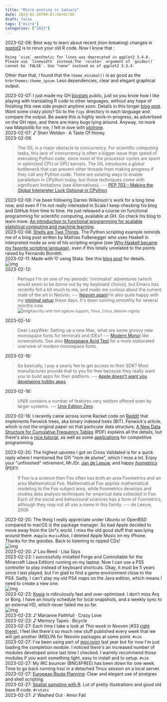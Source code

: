 ```yaml
---
title: "Micro posting in January"
date: 2023-02-28T09:07:58+01:00
draft: false
tags: ["micro"]
categories: ["2023"]
---
```


<a href="#" style="text-decoration: none;">2023-02-06</a>: Best way to learn about recent (non-breaking) changes in [ggplot2](https://ggplot2.tidyverse.org/) is to rerun your old R code. Now I know that :

```
Using `size` aesthetic for lines was deprecated in ggplot2 3.4.0. Please use `linewidth` instead.The `<scale>` argument of `guides()` cannot be `FALSE`. Use "none" instead as of ggplot2 3.3.4.
```

Other than that, I found that the `theme_minimal()` is as good as the `hrbrthemes:theme_ipsum`. Less dependencies, clear and elegant graphical output.<br>

<a href="#" style="text-decoration: none;">2023-02-07</a>: I just made my GH [biostats](https://github.com/even4void/biostats) public, just so you know how I like playing with translating R code to other languages, without any hope of finishing this new side project anytime soon. Details in this longer [blog post](/post/biostatistical-methods/). Want some crazy plots? Go to the `figs` directory in each language and compare the output. Be aware this is highly work-in-progress, as advertised on the GH repo, and there are many bugs lying around. Anyway, no more raw Matplotlib for me, I felt in love with [plotnine](/post/python-plotnine/).<br>
<a href="#" style="text-decoration: none;">2023-02-07</a>: ♪ Sheri Weldon · A Taste Of Honey<br>
<a href="#" style="text-decoration: none;">2023-02-08</a>:

> The GIL is a major obstacle to concurrency. For scientific computing tasks, this lack of concurrency is often a bigger issue than speed of executing Python code, since most of the processor cycles are spent in optimized CPU or GPU kernels. The GIL introduces a global bottleneck that can prevent other threads from making progress if they call any Python code. There are existing ways to enable parallelism in CPython today, but those techniques come with significant limitations (see Alternatives). --- [PEP 703 – Making the Global Interpreter Lock Optional in CPython](https://peps.python.org/pep-0703/)<br>

<a href="#" style="text-decoration: none;">2023-02-08</a>: I've been following Darren Wilkinson's work for a long time now, and even if I'm not really interested in Scala I keep checking his blog and GitHub from time to time. He just released a course on functional programming for scientific computing, available at GH. Go check his blog to learn more: [An introduction to functional programming for scalable statistical computing and machine learning](https://darrenjw.wordpress.com/2023/02/04/an-introduction-to-functional-programming-for-scalable-statistical-computing-and-machine-learning/).<br>
<a href="#" style="text-decoration: none;">2023-02-08</a>: [Shells are Two Things](https://borretti.me/article/shells-are-two-things). The Python scripting example reminds me of a blog post written by Mathias Fußenegger who uses Haskell in interpreted mode as one of his scripting engine (see [Why Haskell became my favorite scripting language](https://zignar.net/2021/07/09/why-haskell-became-my-favorite-scripting-language/)), even if this totally unrelated to the points raised by Fernando Borretti.<br>
<a href="#" style="text-decoration: none;">2023-02-11</a>: Made with ♡ using Stata. See this [blog post](/post/stata-plot-04/) for details.<br>![img](/img/fig-01-06-v2.png)<br>
<a href="#" style="text-decoration: none;">2023-02-13</a>:

> Perhaps I’m on one of my periodic ‘minimalist’ adventures (which would seem to be borne out by my keyboard choice), but Emacs has recently felt a bit much to me, and made me curious about the current state of the art in Neovim. --- [Neovim again](https://www.rousette.org.uk/archives/neovim-again/)I'm also quite happy with my [minimal setup](/post/riced-desktop/) these days. It's been running smoothly for several months now.<br>![img](/img/2023-02-13-10-57-55.png)<small>Alacritty with font ligature support, Tmux, Cmus, Neovim nightly.</small><br>

<a href="#" style="text-decoration: none;">2023-02-14</a>:

> Dear LazyWeb: Setting up a new Mac, what are some groovy new monospace fonts for terminals and IDEs? --- [Modern Mono](https://www.tbray.org/ongoing/When/202x/2023/02/09/Monospace)I like screenshots. See also [Monospace Acid Test](https://justine.lol/dox/unicode.html) for a more elaborated overview of modern monospace fonts.<br>

<a href="#" style="text-decoration: none;">2023-02-16</a>:

> So basically, I pay a yearly fee to get access to their SDK? Most manufactures provide that to you for free because they really want you to build apps for their platform. --- [Apple doesn’t want you developing hobby apps](https://www.bennettnotes.com/notes/why-does-apple-restrict-hobby-development/)<br>

<a href="#" style="text-decoration: none;">2023-02-16</a>:

> UNIX contains a number of features very seldom offered even by larger systems. --- [Unix Edition Zero](https://doc.cat-v.org/unix/v0/).<br>

<a href="#" style="text-decoration: none;">2023-02-18</a>: I recently came across some Racket code on [Reddit][] that implements Fenwick trees, aka binary indexed trees (BIT). Fenwick's article, which is not the original paper on that particular data structure, [A New Data Structure for Cumulative Frequency Tables][] (PDF) explains all the details, but there's also a [nice tutorial][], as well as some [applications][] for competitive programming.

[Reddit]: https://www.reddit.com/r/RacketHomeworks/comments/10e5wih/how_to_implement_a_fenwick_tree/
[A New Data Structure for Cumulative Frequency Tables]: https://static.aminer.org/pdf/PDF/001/073/976/a_new_data_structure_for_cumulative_frequency_tables.pdf
[applications]: https://cp-algorithms.com/data_structures/fenwick.html#one-based-indexing-approach
[nice tutorial]: https://robert1003.github.io/2020/01/27/fenwick-tree.html

<a href="#" style="text-decoration: none;">2023-02-20</a>: The highest upvotes I got on Cross Validated is for a quick reply where I mentioned the Gifi "nom de plume", which I miss a lot. Enjoy your "unfinished" retirement, Mr./Dr. [Jan de Leeuw](https://en.wikipedia.org/wiki/Jan_de_Leeuw), and happy [*foo*metrics](https://aliquote.org/cours/2011_health_measures/03-psychometrics_screen.pdf) (PDF)!

> If Foo is a science then Foo often has both an area Foometrics and an area Mathematical Foo. Mathematical Foo applies mathematical modeling to the Foo subject area, while Foometrics develops and studies data analysis techniques for empirical data collected in Foo. Each of the social and behavioural sciences has a form of Foometrics, although they may not all use a name in this family. --- de Leeuw, 2006<br>

<a href="#" style="text-decoration: none;">2023-02-20</a>: The thing I really appreciate under Ubuntu or OpenBSD compared to macOS is the package manager. So bad Apple decided to move away from the Un\*x world. I miss the old good stuff that was lying around there. `#apple` `#unix`Also, I deleted Apple Music on my iPhone. Thanks for the goodies. Back to listening to ripped CDs!<br>![img](/img/2020-12-27-21-23-26.png)<br>
<a href="#" style="text-decoration: none;">2023-02-20</a>: ♪ Lou Reed · Lisa Says<br>
<a href="#" style="text-decoration: none;">2023-02-23</a>: I successfully installed Forge and Controllable for the Minecraft (Java Edition) running on my laptop. Now I can use a PS5 controller to play instead of keyboard shortcuts. Okay, it must be 5 years since I last played, but I'm glad to find a game environment close to the PS4. Sadly, I can't play my old PS4 maps on the Java edition, which means I need to create a new one.<br>![img](/img/2023-02-23-12-27-06.png)<br>
<a href="#" style="text-decoration: none;">2023-02-23</a>: [Kopia](https://kopia.io/) is ridiculously fast and over-optimized. I don't miss Arq or Borg. I have an hourly schedule for local snapshots, and a weekly sync to an external HD, which never failed me so far.<br>![img](/img/2023-01-31-21-02-18.png)<br>
<a href="#" style="text-decoration: none;">2023-02-23</a>: ♪ Marianne Faithfull · Crazy Love<br>
<a href="#" style="text-decoration: none;">2023-02-23</a>: ♪ Memory Tapes · Bicycle<br>
<a href="#" style="text-decoration: none;">2023-02-27</a>: Each time I take a look at _This week in Neovim_ (#33 [right there](https://this-week-in-neovim.org/2023/Feb/27)), I feel like there's so much new stuff published every week that we will get another (M)ELPA for Neovim packages at some point. `#vim`<br>
<a href="#" style="text-decoration: none;">2023-02-27</a>: I've been using part of [mini.nvim](https://github.com/echasnovski/mini.nvim) last year but for now I'm just loading the completion module. I noticed there's an increased number of modules developed since last time I checked. I warmly recommend those modules if you want something light, easy to install and to setup. `#vim`<br>
<a href="#" style="text-decoration: none;">2023-02-27</a>: My IRC bouncer (BNC4FREE) has been down for one week. Time to go back running Irssi in a detached Tmux session on a local server.<br>
<a href="#" style="text-decoration: none;">2023-02-27</a>: [European Route Planning](https://tech.marksblogg.com/route-planning-europe-postgresql-pgrouting.html): Clear and elegant use of postgres and shell scripting.<br>
<a href="#" style="text-decoration: none;">2023-02-27</a>: [Spatial sampling with R](https://dickbrus.github.io/SpatialSamplingwithR/). Lot of pretty illustrations and good old base R code. `#rstats`<br>
<a href="#" style="text-decoration: none;">2023-02-27</a>: ♪ Washed Out · Amor Fati<br>
